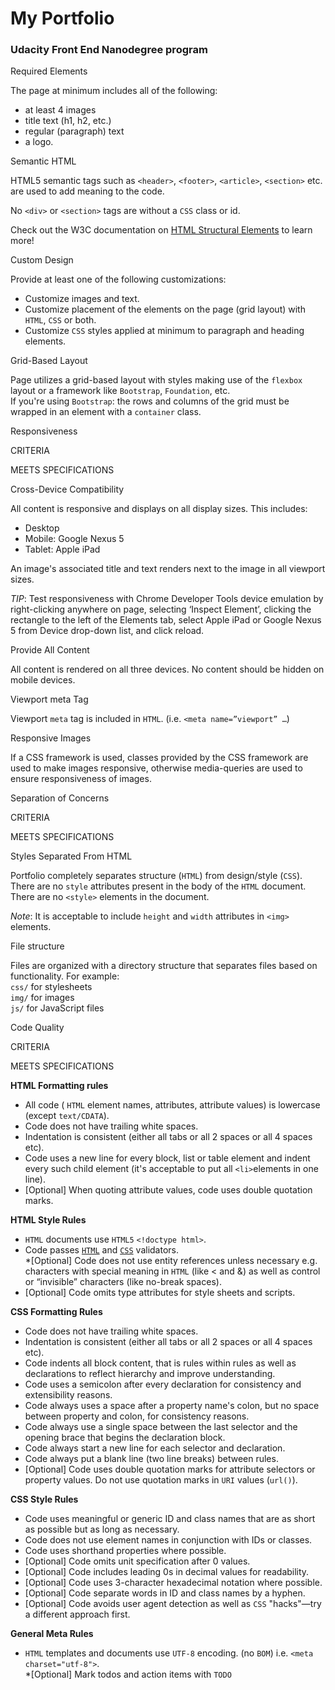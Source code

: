 
# My Portfolio  
###  Udacity Front End Nanodegree program

Required Elements

The page at minimum includes all of the following:

-   at least 4 images
-   title text (h1, h2, etc.)
-   regular (paragraph) text
-   a logo.

Semantic HTML

HTML5 semantic tags such as  `<header>`,  `<footer>`,  `<article>`,  `<section>`  etc. are used to add meaning to the code.

No  `<div>`  or  `<section>`  tags are without a  `CSS`  class or id.

Check out the W3C documentation on  [HTML Structural Elements](https://www.w3.org/wiki/HTML_structural_elements)  to learn more!

Custom Design

Provide at least one of the following customizations:

-   Customize images and text.
-   Customize placement of the elements on the page (grid layout) with  `HTML`,  `CSS`  or both.
-   Customize  `CSS`  styles applied at minimum to paragraph and heading elements.

Grid-Based Layout

Page utilizes a grid-based layout with styles making use of the  `flexbox`  layout or a framework like  `Bootstrap`,  `Foundation`, etc.  
If you're using  `Bootstrap`: the rows and columns of the grid must be wrapped in an element with a  `container`  class.

Responsiveness

CRITERIA

MEETS SPECIFICATIONS

Cross-Device Compatibility

All content is responsive and displays on all display sizes. This includes:

-   Desktop
-   Mobile: Google Nexus 5
-   Tablet: Apple iPad

An image's associated title and text renders next to the image in all viewport sizes.

_TIP_: Test responsiveness with Chrome Developer Tools device emulation by right-clicking anywhere on page, selecting ‘Inspect Element’, clicking the rectangle to the left of the Elements tab, select Apple iPad or Google Nexus 5 from Device drop-down list, and click reload.

Provide All Content

All content is rendered on all three devices. No content should be hidden on mobile devices.

Viewport meta Tag

Viewport  `meta`  tag is included in  `HTML`. (i.e.  `<meta name=”viewport” …`)

Responsive Images

If a CSS framework is used, classes provided by the CSS framework are used to make images responsive, otherwise media-queries are used to ensure responsiveness of images.

Separation of Concerns

CRITERIA

MEETS SPECIFICATIONS

Styles Separated From HTML

Portfolio completely separates structure (`HTML`) from design/style (`CSS`). There are no  `style`  attributes present in the body of the  `HTML`  document. There are no  `<style>`  elements in the document.

_Note_: It is acceptable to include  `height`  and  `width`  attributes in  `<img>`  elements.

File structure

Files are organized with a directory structure that separates files based on functionality. For example:  
`css/`  for stylesheets  
`img/`  for images  
`js/`  for JavaScript files

Code Quality

CRITERIA

MEETS SPECIFICATIONS

**HTML Formatting rules**

-   All code (  `HTML`  element names, attributes, attribute values) is lowercase (except  `text/CDATA`).
-   Code does not have trailing white spaces.
-   Indentation is consistent (either all tabs or all 2 spaces or all 4 spaces etc).
-   Code uses a new line for every block, list or table element and indent every such child element (it's acceptable to put all  `<li>`elements in one line).
-   [Optional] When quoting attribute values, code uses double quotation marks.

**HTML Style Rules**

-   `HTML`  documents use  `HTML5`  `<!doctype html>`.
-   Code passes  [`HTML`](https://validator.w3.org/#validate_by_input)  and  [`CSS`](https://jigsaw.w3.org/css-validator/#validate_by_input)  validators.  
    *[Optional] Code does not use entity references unless necessary e.g. characters with special meaning in  `HTML`  (like < and &) as well as control or “invisible” characters (like no-break spaces).
-   [Optional] Code omits type attributes for style sheets and scripts.

**CSS Formatting Rules**

-   Code does not have trailing white spaces.
-   Indentation is consistent (either all tabs or all 2 spaces or all 4 spaces etc).
-   Code indents all block content, that is rules within rules as well as declarations to reflect hierarchy and improve understanding.
-   Code uses a semicolon after every declaration for consistency and extensibility reasons.
-   Code always uses a space after a property name's colon, but no space between property and colon, for consistency reasons.
-   Code always use a single space between the last selector and the opening brace that begins the declaration block.
-   Code always start a new line for each selector and declaration.
-   Code always put a blank line (two line breaks) between rules.
-   [Optional] Code uses double quotation marks for attribute selectors or property values. Do not use quotation marks in  `URI`  values (`url()`).

**CSS Style Rules**

-   Code uses meaningful or generic ID and class names that are as short as possible but as long as necessary.
-   Code does not use element names in conjunction with IDs or classes.
-   Code uses shorthand properties where possible.
-   [Optional] Code omits unit specification after 0 values.
-   [Optional] Code includes leading 0s in decimal values for readability.
-   [Optional] Code uses 3-character hexadecimal notation where possible.
-   [Optional] Code separate words in ID and class names by a hyphen.
-   [Optional] Code avoids user agent detection as well as  `CSS`  "hacks"—try a different approach first.

**General Meta Rules**

-   `HTML`  templates and documents use  `UTF-8`  encoding. (no  `BOM`) i.e.  `<meta charset="utf-8">`.  
    *[Optional] Mark todos and action items with  `TODO`
